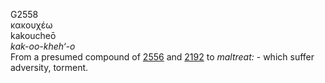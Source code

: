 G2558  
κακουχέω  
kakoucheō  
*kak-oo-kheh‘-o*  
From a presumed compound of [2556](g2556) and [2192](g2192) to
*maltreat:* - which suffer adversity, torment.  
